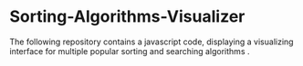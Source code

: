 # Sorting-Algorithms-Visualizer
The following repository contains a javascript code, displaying a visualizing interface for multiple popular sorting and searching algorithms . 
